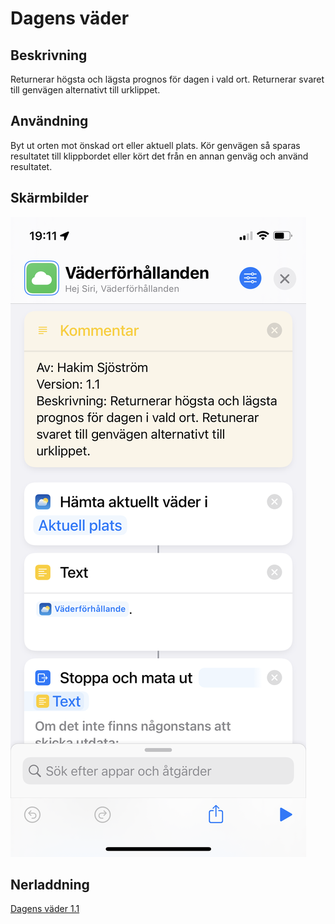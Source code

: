 # Dagens väder

## Beskrivning

Returnerar högsta och lägsta prognos för dagen i vald ort. Returnerar svaret till genvägen alternativt till urklippet.

## Användning

Byt ut orten mot önskad ort eller aktuell plats. Kör genvägen så sparas resultatet till klippbordet eller kört det från en annan genväg och använd resultatet.

## Skärmbilder

![väder](../assets/images/weather-forcast-1.png)

## Nerladdning

[Dagens väder 1.1](https://www.icloud.com/shortcuts/cf63895608ac483c8134d0a40abc1be9)
